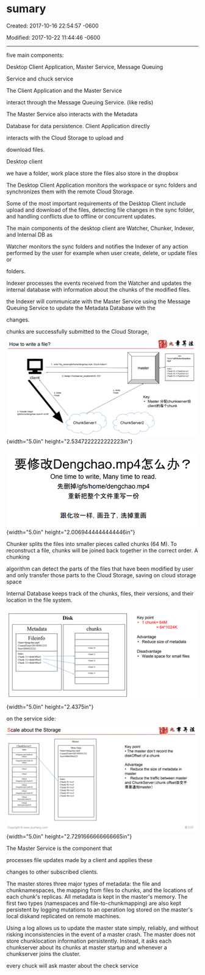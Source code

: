 # sumary  

Created: 2017-10-16 22:54:57 -0600

Modified: 2017-10-22 11:44:46 -0600

---

five main components:

Desktop Client Application, Master Service, Message Queuing

Service and chuck service



The Client Application and the Master Service

interact through the Message Queuing Service. (like redis)



The Master Service also interacts with the Metadata

Database for data persistence. Client Application directly

interacts with the Cloud Storage to upload and

download files.



Desktop client



we have a folder, work place store the files also store in the dropbox



The Desktop Client Application monitors the workspace or sync folders and synchronizes them with the remote Cloud Storage.



Some of the most important requirements of the Desktop Client include upload and download of the files, detecting file changes in the sync folder, and handling conflicts due to offline or concurrent updates.



The main components of the desktop client are Watcher, Chunker, Indexer, and Internal DB as





Watcher monitors the sync folders and notifies the Indexer of any action performed by the user for example when user create, delete, or update files or

folders.



Indexer processes the events received from the Watcher and updates the internal database with information about the chunks of the modified files.



the Indexer will communicate with the Master Service using the Message Queuing Service to update the Metadata Database with the

changes.



chunks are successfully submitted to the Cloud Storage,



![How to write a file? 1, write Chunk index---I 2, Assign CSI client 4. Write Finish 3. Transfer Data= lgfs/home/dengchao. mp4-01-Of-09 ChunkServer1 4. Write Finish info N gchao. master Chunk O I •>ChunkServerI Chunk 02 •>ChunkServerI Chunk 03->ChunkServer2 Key • Master clientfiötchunk ChunkServer2 ](../../media/File-System-File-System-sumary-image1.png){width="5.0in" height="2.5347222222222223in"}



![One time to write, Many time to read. hfflN/gfs/home/dengchao.mp4 ](../../media/File-System-File-System-sumary-image2.png){width="5.0in" height="2.0069444444444446in"}











Chunker splits the files into smaller pieces called chunks (64 M). To reconstruct a file, chunks will be joined back together in the correct order. A chunking

algorithm can detect the parts of the files that have been modified by user and only transfer those parts to the Cloud Storage, saving on cloud storage space





Internal Database keeps track of the chunks, files, their versions, and their location in the file system.



![Metadata Fileinfo Name=dengchao.mp4 CreatedTimF201505031232 Size-2044323232 Chunk I I ->diskOffsetl Chunk 12->diskOffset2 Chunk 13->diskOffset3 Disk chunks 12 15 13 Key point 1 chunk= 64M = 64*1024K Advantage • Reduce size of metadata Disadvantage Waste space for small files ](../../media/File-System-File-System-sumary-image3.png){width="5.0in" height="2.4375in"}





on the service side:



![Scale about the Storage ChunkServer5 mpQ1 Lmk-O I mpQ1 Lmk-(j2 mpQ1 mpQ1 i _ mp-4<imk-O I i _ mp-4<imk-02 Copyright O wwvv.jiuzhang.com Master Meta Data Name=dengchao mp4 CreatedTime=201505031232 Size---10042044323 Index Chunk 01->cs5 Chunk 02->cs5 Chunk 03->cs5 Chunk 04->cs3 Chunk 05->cs3 Chunk 06->cs3 Key point • The master don't record the diskOffset of a chunk Advantage Reduce the size of metadata in master Reduce the traffic between master and ChunkServer(chunk offsetüö ](../../media/File-System-File-System-sumary-image4.png){width="5.0in" height="2.7291666666666665in"}

The Master Service is the component that

processes file updates made by a client and applies these

changes to other subscribed clients.





The master stores three major types of metadata: the file and chunknamespaces, the mapping from files to chunks, and the locations of each chunk's replicas. All metadata is kept in the master's memory. The first two types (namespaces and file-to-chunkmapping) are also kept persistent by logging mutations to an operation log stored on the master's local diskand replicated on remote machines.



Using a log allows us to update the master state simply, reliably, and without risking inconsistencies in the event of a master crash. The master does not store chunklocation information persistently. Instead, it asks each chunkserver about its chunks at master startup and whenever a chunkserver joins the cluster.

every chuck will ask master about the check service




